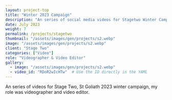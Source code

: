 ```yaml
---
layout: project-top
title: "Winter 2023 Campaign"
description: "An series of social media videos for Stagetwo Winter Campaign"
date: July 2023
weight: 7
permalink: /projects/stagetwo
thumbnail: "/assets/images/gen/projects/s2.webp"
image: "/assets/images/gen/projects/s2.webp"
client: "Stage Two"
categories: ["Video"]
role: "Videographer & Video Editor"
gallery:
  - image: "/assets/images/gen/projects/s2.webp"
  - video_id: "RDoR2wIcHTw"  # Use the ID directly in the YAML
---
```


An series of videos for Stage Two, St Goliath 2023 winter campaign, my role was videographer and video editor. 
